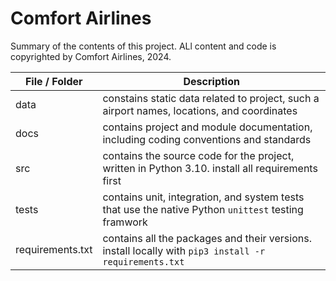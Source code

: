 # Comfort Airlines
Summary of the contents of this project. ALl content and code is copyrighted by Comfort Airlines, 2024.

| File / Folder    | Description |
| ---------------- | ----------- |
| data             | constains static data related to project, such a airport names, locations, and coordinates             |
| docs             | contains project and module documentation, including coding conventions and standards                  |
| src              | contains the source code for the project, written in Python 3.10. install all requirements first       |
| tests            | contains unit, integration, and system tests that use the native Python `unittest` testing framwork    |
| requirements.txt | contains all the packages and  their versions. install locally with `pip3 install -r requirements.txt` |
